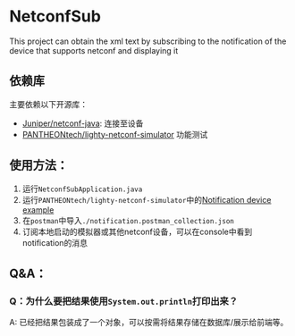 # NetconfSub

This project can obtain the xml text by subscribing to the notification of the device that supports netconf and displaying it
## 依赖库
主要依赖以下开源库：

* [Juniper/netconf-java](https://github.com/Juniper/netconf-java): 连接至设备
* [PANTHEONtech/lighty-netconf-simulator](https://github.com/PANTHEONtech/lighty-netconf-simulator) 功能测试

## 使用方法：

1. 运行`NetconfSubApplication.java`
2. 运行`PANTHEONtech/lighty-netconf-simulator`中的[Notification device example](https://github.com/PANTHEONtech/lighty-netconf-simulator/blob/master/examples/devices/lighty-notifications-device/README.md)
3. 在`postman`中导入`./notification.postman_collection.json`
4. 订阅本地启动的模拟器或其他netconf设备，可以在console中看到notification的消息

## Q&A：
### Q：为什么要把结果使用`System.out.println`打印出来？

A: 已经把结果包装成了一个对象，可以按需将结果存储在数据库/展示给前端等。